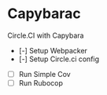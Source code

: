 # Capybarac

Circle.CI with Capybara

- [-] Setup Webpacker
- [-] Setup Circle.ci config
- [ ] Run Simple Cov
- [ ] Run Rubocop

